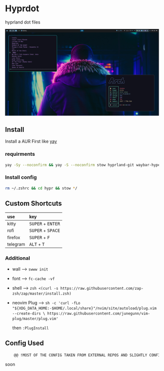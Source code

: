 
# Hyprdot

hyprland dot files 

![img](./rice.png)

## Install

Install a AUR First like [yay](https://github.com/Jguer/yay)

### requirments
```bash
yay -Sy --noconfirm && yay -S --noconfirm stow hyprland-git waybar-hyperland-git wl-clipboard hyprpicker-git kitty firefox pulseaudio libpulse lsof grim telegram-desktop wireplumber pavucontrol brightnessctl xdg-desktop-portal-hyprland-git polkit-kde-agent qt5ct qt6ct nwg-look-bin sweet-gtk-theme-dark colloid-icon-theme-git thunar gnome-calculator bat rofi-lbonn-wayland-git bc swww-git
```
### Install config
```bash
rm ~/.zshrc && cd hypr && stow */
```
## Custom Shortcuts

| use | key| 
| :-| :- |
| kitty | <kbd>SUPER</kbd> + <kbd>ENTER</kbd>  
| rofi | <kbd>SUPER</kbd> + <kbd>SPACE</kbd> |
| firefox | <kbd>SUPER</kbd> + <kbd>F</kbd> |
| telegram | <kbd>ALT</kbd> + <kbd>T</kbd> |


### Additional

* wall --> `swww init` 
* font --> `fc-cache -vf`
* shell --> `zsh <(curl -s https://raw.githubusercontent.com/zap-zsh/zap/master/install.zsh)`
* neovim Plug --> `sh -c 'curl -fLo "${XDG_DATA_HOME:-$HOME/.local/share}"/nvim/site/autoload/plug.vim --create-dirs \
       https://raw.githubusercontent.com/junegunn/vim-plug/master/plug.vim'` 

	then `:PlugInstall`

## Config Used
```diff
	@@ !MOST OF THE CONFIG TAKEN FROM EXTERNAL REPOS AND SLIGHTLY CONFIGURED! @@
```
 soon
